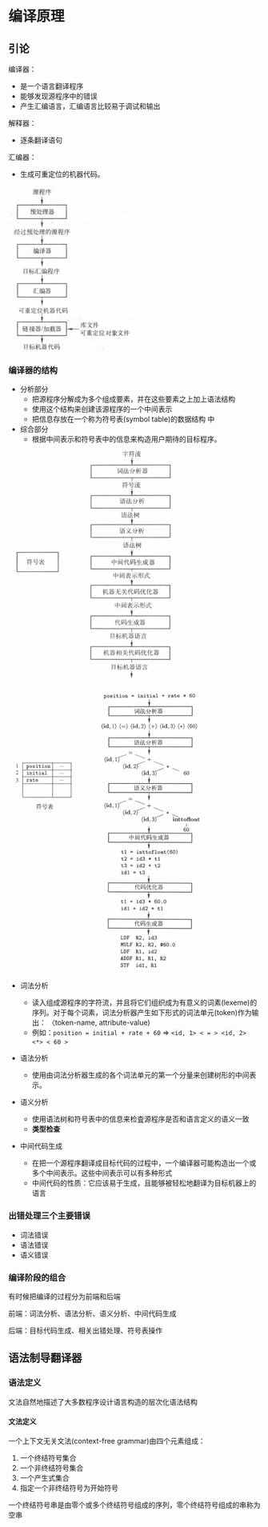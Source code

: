 # 编译原理

## 引论

编译器：

- 是一个语言翻译程序
- 能够发现源程序中的错误
- 产生汇编语言，汇编语言比较易于调试和输出

解释器：

-  逐条翻译语句

汇编器：

- 生成可重定位的机器代码。

![image-20240604084013985](assets/image-20240604084013985.png)

### 编译器的结构

- 分析部分
  - 把源程序分解成为多个组成要素，并在这些要素之上加上语法结构
  - 使用这个结构来创建该源程序的一个中间表示
  - 把信息存放在一个称为符号表(symbol table)的数据结构  中
- 综合部分
  - 根据中间表示和符号表中的信息来构造用户期待的目标程序。

![image-20240604084440642](assets/image-20240604084440642.png)

![image-20240604085324506](assets/image-20240604085324506.png)

- 词法分析
  - 读入组成源程序的字符流，并且将它们组织成为有意义的词素(lexeme)的序列。对于每个词素，词法分析器产生如下形式的词法单元(token)作为输出： 〈token-name, attribute-value)
  - 例如：`position = initial + rate + 60` => `<id, 1> < = > <id, 2> <*> < 60 >`

- 语法分析
  - 使用由词法分析器生成的各个词法单元的第一个分量来创建树形的中间表示。

- 语义分析
  - 使用语法树和符号表中的信息来检査源程序是否和语言定义的语义一致
  - **类型检查**
- 中间代码生成
  - 在把一个源程序翻译成目标代码的过程中，一个编译器可能构造出一个或多个中间表示。这些中间表示可以有多种形式
  - 中间代码的性质：它应该易于生成，且能够被轻松地翻译为目标机器上的语言



### 出错处理三个主要错误

- 词法错误
- 语法错误
- 语义错误



### 编译阶段的组合

有时候把编译的过程分为前端和后端

前端：词法分析、语法分析、语义分析、中间代码生成

后端：目标代码生成、相关出错处理、符号表操作



## 语法制导翻译器

### 语法定义

文法自然地描述了大多数程序设计语言构造的层次化语法结构

#### 文法定义

一个上下文无关文法(context-free grammar)由四个元素组成：

1. 一个终结符号集合
2. 一个非终结符号集合
3. 一个产生式集合
4. 指定一个非终结符号为开始符号

一个终结符号串是由零个或多个终结符号组成的序列，零个终结符号组成的串称为空串



